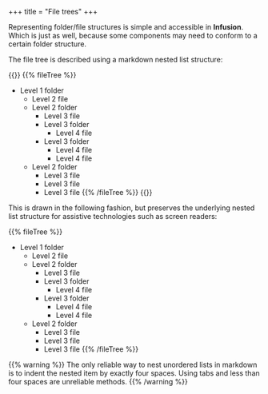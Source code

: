 +++
title = "File trees"
+++

Representing folder/file structures is simple and accessible in **Infusion**. Which is just as well, because some components may need to conform to a certain folder structure.

The file tree is described using a markdown nested list structure:

{{<codeBlock>}}
&#x7b;{% fileTree %}}
* Level 1 folder
    * Level 2 file
    * Level 2 folder
        * Level 3 file
        * Level 3 folder
            * Level 4 file
        * Level 3 folder
            * Level 4 file
            * Level 4 file
    * Level 2 folder
        * Level 3 file
        * Level 3 file
        * Level 3 file
&#x7b;{% /fileTree %}}
{{</codeBlock>}}

This is drawn in the following fashion, but preserves the underlying nested list structure for assistive technologies such as screen readers:

{{% fileTree %}}
* Level 1 folder
    * Level 2 file
    * Level 2 folder
        * Level 3 file
        * Level 3 folder
            * Level 4 file
        * Level 3 folder
            * Level 4 file
            * Level 4 file
    * Level 2 folder
        * Level 3 file
        * Level 3 file
        * Level 3 file
{{% /fileTree %}}

{{% warning %}}
The only reliable way to nest unordered lists in markdown is to indent the nested item by exactly four spaces. Using tabs and less than four spaces are unreliable methods.
{{% /warning %}}
